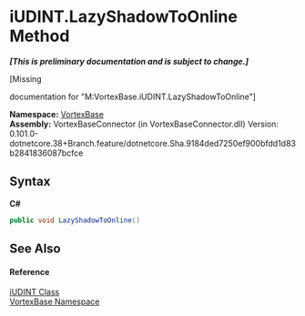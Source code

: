 # iUDINT.LazyShadowToOnline Method 
 _**\[This is preliminary documentation and is subject to change.\]**_

\[Missing <summary> documentation for "M:VortexBase.iUDINT.LazyShadowToOnline"\]

**Namespace:**&nbsp;<a href="N_VortexBase.md">VortexBase</a><br />**Assembly:**&nbsp;VortexBaseConnector (in VortexBaseConnector.dll) Version: 0.101.0-dotnetcore.38+Branch.feature/dotnetcore.Sha.9184ded7250ef900bfdd1d83b2841836087bcfce

## Syntax

**C#**<br />
``` C#
public void LazyShadowToOnline()
```


## See Also


#### Reference
<a href="T_VortexBase_iUDINT.md">iUDINT Class</a><br /><a href="N_VortexBase.md">VortexBase Namespace</a><br />
